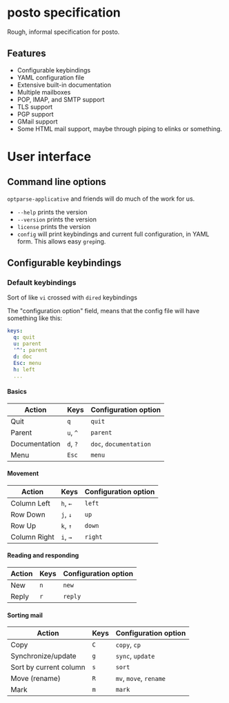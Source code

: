 # posto specification

Rough, informal specification for posto.

## Features

* Configurable keybindings
* YAML configuration file
* Extensive built-in documentation
* Multiple mailboxes
* POP, IMAP, and SMTP support
* TLS support
* PGP support
* GMail support
* Some HTML mail support, maybe through piping to elinks or something.

# User interface

## Command line options

`optparse-applicative` and friends will do much of the work for us.

* `--help` prints the version
* `--version` prints the version
* `license` prints the version
* `config` will print keybindings and current full configuration, in
  YAML form. This allows easy `grep`ing.

## Configurable keybindings

### Default keybindings

Sort of like `vi` crossed with `dired` keybindings

The "configuration option" field, means that the config file will have
something like this:

```yaml
keys:
  q: quit
  u: parent
  '^': parent
  d: doc
  Esc: menu
  h: left
  ...
```

#### Basics

| Action | Keys | Configuration option |
| --- | --- | --- |
| Quit | `q` | `quit` |
| Parent | `u`, `^` | `parent` |
| Documentation | `d`, `?` | `doc`, `documentation` |
| Menu | `Esc` | `menu` |

#### Movement

| Action | Keys | Configuration option |
| --- | --- | --- |
| Column Left | `h`, `←` | `left` |
| Row Down | `j`, `↓` | `up` |
| Row Up | `k`, `↑`| `down` |
| Column Right | `i`, `→` | `right` |

#### Reading and responding

| Action | Keys | Configuration option |
| --- | --- | --- |
| New | `n` | `new` |
| Reply | `r` | `reply` |

#### Sorting mail

| Action | Keys | Configuration option |
| --- | --- | --- |
| Copy | `C` | `copy`, `cp` |
| Synchronize/update | `g` | `sync`, `update` |
| Sort by current column | `s` | `sort` |
| Move (rename) | `R` | `mv`, `move`, `rename` |
| Mark | `m` | `mark` |
